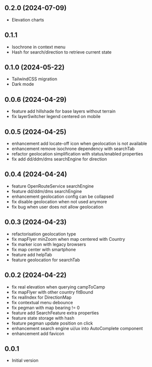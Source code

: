 ## 0.2.0 (2024-07-09)

- Elevation charts

## 0.1.1

- Isochrone in context menu
- Hash for search/direction to retrieve current state

## 0.1.0 (2024-05-22)

- TailwindCSS migration
- Dark mode

## 0.0.6 (2024-04-29)

- feature add hillshade for base layers without terrain
- fix layerSwitcher legend centered on mobile

## 0.0.5 (2024-04-25)

- enhancement add locate-off icon when geolocation is not available
- enhancement remove isochrone dependency with searchTab
- refactor geolocation simplification with status/enabled properties
- fix add dd/ddm/dms searchEngine for direction

## 0.0.4 (2024-04-24)

- feature OpenRouteService searchEngine
- feature dd/ddm/dms searchEngine
- enhancement geolocation config can be collapsed
- fix disable geolocation when not used anymore
- fix bug when user does not allow geolocation

## 0.0.3 (2024-04-23)

- refactorisation geolocation type
- fix mapFlyer minZoom when map centered with Country
- fix marker icon with legacy browsers
- fix map center with smartphone
- feature add helpTab
- feature geolocation for searchTab

## 0.0.2 (2024-04-22)

- fix real elevation when querying campToCamp
- fix mapFlyer with other country fitBound
- fix realIndex for DirectionMap
- fix contextual menu debounce
- fix pegman with map bearing != 0
- feature add SearchFeature extra properties
- feature state storage with hash
- feature pegman update position on click
- enhancement search engine ui/ux into AutoComplete component
- enhancement add favicon

## 0.0.1

- Initial version
